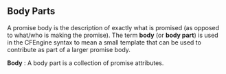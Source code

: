 ## Body Parts

A promise body is the description of exactly what is promised (as
opposed to what/who is making the promise). The term **body** (or
**body part**) is used in the CFEngine syntax to mean a small template
that can be used to contribute as part of a larger promise body.

**Body**
: A body part is a collection of promise attributes.
